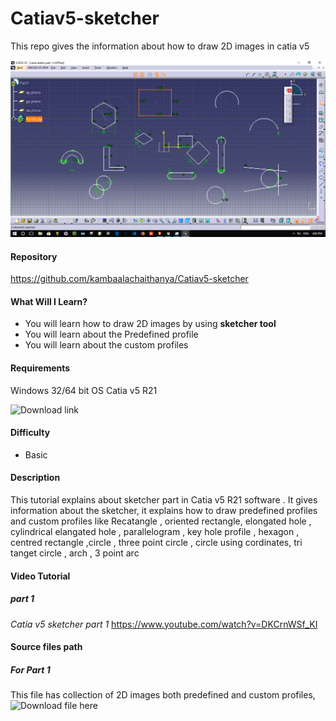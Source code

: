 # Catiav5-sketcher
This repo gives the information about how to draw 2D images in catia v5

![](https://github.com/kambaalachaithanya/Catiav5-sketcher/blob/master/image/catia.png)

#### Repository
https://github.com/kambaalachaithanya/Catiav5-sketcher

#### What Will I Learn?
- You will learn how to draw 2D images by using **sketcher tool**
- You will learn about the Predefined profile
- You will learn about the custom profiles

#### Requirements
Windows 32/64 bit OS
Catia v5 R21

![Download link ](https://www.3ds.com/press-releases/single/dassault-systemes-introduces-v5r21/)

#### Difficulty
- Basic

#### Description
This tutorial explains about sketcher part in Catia v5 R21 software . It gives information about the sketcher, it explains how to draw predefined profiles and custom profiles like Recatangle , oriented rectangle, elongated hole , cylindrical elangated hole , parallelogram , key hole profile , hexagon , centred rectangle ,circle , three point circle , circle using cordinates, tri tanget circle , arch , 3 point arc


#### Video Tutorial
##### part 1 
*Catia v5 sketcher part 1* 
https://www.youtube.com/watch?v=DKCrnWSf_KI

#### Source files path

##### For Part 1
   This file has collection of 2D images both predefined and custom profiles,
   ![Download file here](https://github.com/kambaalachaithanya/Catiav5-sketcher/blob/master/part1/catia%20sketch%20part%201.CATPart) 




 
